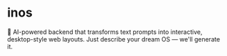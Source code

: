 # inos
🚀 AI-powered backend that transforms text prompts into interactive, desktop-style web layouts. Just describe your dream OS — we'll generate it.

